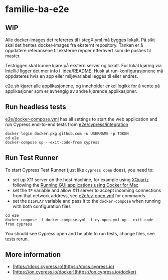 # familie-ba-e2e

## WIP

Alle docker-images det refereres til i stegX.yml må bygges lokalt. På sikt skal det hentes docker-images fra eksternt repository. Tanken er å oppdatere referansene til eksterne repoer etterhvert som de pushes til master.

Testriggen skal kunne kjøre på ekstern server og lokalt. For lokal kjøring via IntelliJ ligger det mer info i .idea/[README](.idea/README.md). Husk at run-konfigurasjonene må oppdateres hvis en app eller miljøvariabel legges til eller endres.

e2e.sh kjører alle applikasjonene, og inneholder enkel logikk for å vente på applikasjoner som er avhengig av andre kjørende applikasjoner.

## Run headless tests

[e2e/docker-compose.yml](e2e/docker-compose.yml) has all settings to start the web application and run Cypress end-to-end tests from [e2e/cypress/integration](e2e/cypress/integration)

```shell
docker login docker.pkg.github.com -u USERNAME -p TOKEN
cd e2e
docker-compose up --exit-code-from cypress
```

## Run Test Runner

To start Cypress Test Runner (just like `cypress open` does), you need to:

- set up X11 server on the host machine, for example using [XQuartz](https://www.xquartz.org) following the [Running GUI applications using Docker for Mac](https://sourabhbajaj.com/blog/2017/02/07/gui-applications-docker-mac/)
- set the `IP` variable and allow X11 server to accept incoming connections from that network address, see [e2e/cy-open.yml](e2e/cy-open.yml) for commands
- set the `DISPLAY` variable and pass it to the `docker-compose` when running with both configuration files

```shell
cd e2e
docker-compose -f docker-compose.yml -f cy-open.yml up --exit-code-from cypress
```

You should see Cypress open and be able to run tests, change files, see tests rerun.


## More information

- [https://docs.cypress.io](https://docs.cypress.io)
- [https://on.cypress.io/docker](https://on.cypress.io/docker)
